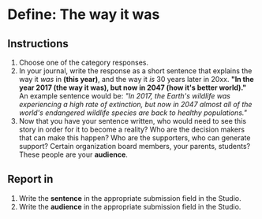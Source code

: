 # Define: The way it was

## Instructions

1. Choose one of the category responses.
2. In your journal, write the response as a short sentence that explains the way it _was_ in **\(this year\)**, and the way it _is_ 30 years later in 20xx. **"In the year 2017 \(the way it was\), but now in 2047 \(how it's better world\)."** An example sentence would be: _"In 2017, the Earth's wildlife was experiencing a high rate of extinction, but now in 2047 almost all of the world's endangered wildlife species are back to healthy populations."_
3. Now that you have your sentence written, who would need to see this story in order for it to become a reality? Who are the decision makers that can make this happen? Who are the supporters, who can generate support? Certain organization board members, your parents, students? These people are your **audience**.

## Report in

1. Write the **sentence** in the appropriate submission field in the Studio.
2. Write the **audience** in the appropriate submission field in the Studio.



